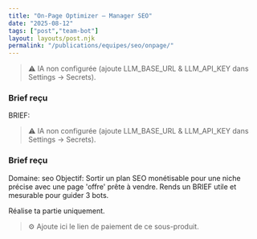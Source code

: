 ```yaml
---
title: "On-Page Optimizer — Manager SEO"
date: "2025-08-12"
tags: ["post","team-bot"]
layout: layouts/post.njk
permalink: "/publications/equipes/seo/onpage/"
---
```

> ⚠️ IA non configurée (ajoute LLM_BASE_URL & LLM_API_KEY dans Settings → Secrets).

### Brief reçu
BRIEF:
> ⚠️ IA non configurée (ajoute LLM_BASE_URL & LLM_API_KEY dans Settings → Secrets).

### Brief reçu
Domaine: seo
Objectif: Sortir un plan SEO monétisable pour une niche précise avec une page 'offre' prête à vendre.
Rends un BRIEF utile et mesurable pour guider 3 bots.

Réalise ta partie uniquement.

> ⚙️ Ajoute ici le lien de paiement de ce sous-produit.
